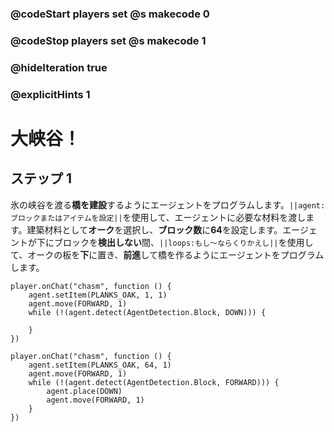 ### @codeStart players set @s makecode 0
### @codeStop players set @s makecode 1

### @hideIteration true 
### @explicitHints 1


# 大峡谷！

## ステップ 1
氷の峡谷を渡る**橋を建設**するようにエージェントをプログラムします。``||agent:ブロックまたはアイテムを設定||``を使用して、エージェントに必要な材料を渡します。建築材料として**オーク**を選択し、**ブロック数**に**64**を設定します。エージェントが下にブロックを**検出しない**間、``||loops:もし～ならくりかえし||``を使用して、オークの板を**下**に置き、**前進**して橋を作るようにエージェントをプログラムします。

```template
player.onChat("chasm", function () {
    agent.setItem(PLANKS_OAK, 1, 1)
    agent.move(FORWARD, 1)
    while (!(agent.detect(AgentDetection.Block, DOWN))) {
    	
    }
})
```

```ghost
player.onChat("chasm", function () {
    agent.setItem(PLANKS_OAK, 64, 1)
    agent.move(FORWARD, 1)
    while (!(agent.detect(AgentDetection.Block, FORWARD))) {
        agent.place(DOWN)
        agent.move(FORWARD, 1)
    }
})

``` 

